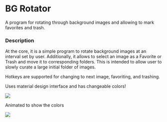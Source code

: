 <h1>BG Rotator</h1>

A program for rotating through background images and allowing to mark favorites and trash.

### Description

At the core, it is a simple program to rotate background images at an interval set by user. Additionally, it allows to select an image as a Favorite or Trash and move it to corresponding folders. This is intended to allow user to slowly curate a large initial folder of images.

Hotkeys are supported for changing to next image, favoriting, and trashing.

Uses material design interface and has changeable colors!

<img src="http://i.imgur.com/k3uw6hw.png" />

Animated to show the colors

<img src="http://i.imgur.com/L82S9VN.gif" />
